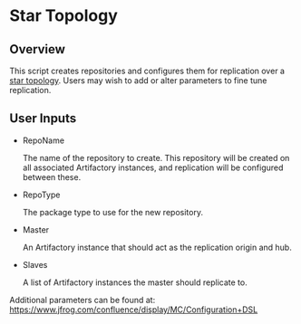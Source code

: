 Star Topology
=============

Overview
--------

This script creates repositories and configures them for replication over a [star topology][].  Users may wish to add or alter parameters to fine tune replication.

[star topology]: https://www.jfrog.com/support-service/whitepapers/using-artifactory-manage-binaries-across-multi-site-topologies/

User Inputs
-----------

- RepoName

  The name of the repository to create. This repository will be created on all associated Artifactory instances, and replication will be configured between these.

- RepoType

  The package type to use for the new repository.

- Master

  An Artifactory instance that should act as the replication origin and hub.

- Slaves

  A list of Artifactory instances the master should replicate to.

Additional parameters can be found at: https://www.jfrog.com/confluence/display/MC/Configuration+DSL
